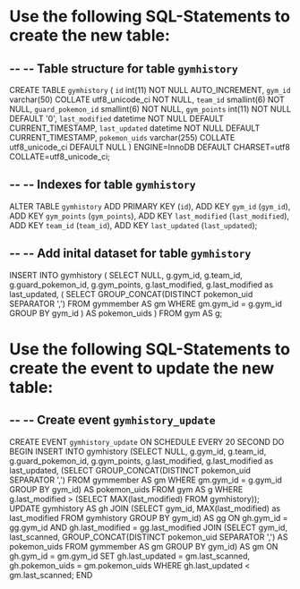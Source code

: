 Use the following SQL-Statements to create the new table:
=========================================================

--
-- Table structure for table `gymhistory`
--

CREATE TABLE `gymhistory` (
  `id` int(11) NOT NULL AUTO_INCREMENT,
  `gym_id` varchar(50) COLLATE utf8_unicode_ci NOT NULL,
  `team_id` smallint(6) NOT NULL,
  `guard_pokemon_id` smallint(6) NOT NULL,
  `gym_points` int(11) NOT NULL DEFAULT '0',
  `last_modified` datetime NOT NULL DEFAULT CURRENT_TIMESTAMP,
  `last_updated` datetime NOT NULL DEFAULT CURRENT_TIMESTAMP,
  `pokemon_uids` varchar(255) COLLATE utf8_unicode_ci DEFAULT NULL
) ENGINE=InnoDB DEFAULT CHARSET=utf8 COLLATE=utf8_unicode_ci;

--
-- Indexes for table `gymhistory`
--
ALTER TABLE `gymhistory`
  ADD PRIMARY KEY (`id`),
  ADD KEY `gym_id` (`gym_id`),
  ADD KEY `gym_points` (`gym_points`),
  ADD KEY `last_modified` (`last_modified`),
  ADD KEY `team_id` (`team_id`),
  ADD KEY `last_updated` (`last_updated`);

--
-- Add inital dataset for table `gymhistory`
--
INSERT INTO gymhistory
  (
    SELECT NULL, g.gym_id, g.team_id, g.guard_pokemon_id, g.gym_points, g.last_modified, g.last_modified as last_updated,
    (
      SELECT GROUP_CONCAT(DISTINCT pokemon_uid SEPARATOR ',')
      FROM gymmember AS gm
      WHERE gm.gym_id = g.gym_id GROUP BY gym_id
    ) AS pokemon_uids
  )
  FROM gym AS g;


Use the following SQL-Statements to create the event to update the new table:
=============================================================================

--
-- Create event `gymhistory_update`
--
CREATE EVENT `gymhistory_update`
ON SCHEDULE EVERY 20 SECOND
DO BEGIN
  INSERT INTO gymhistory (SELECT NULL, g.gym_id, g.team_id, g.guard_pokemon_id, g.gym_points, g.last_modified, g.last_modified as last_updated, (SELECT GROUP_CONCAT(DISTINCT pokemon_uid SEPARATOR ',') FROM gymmember AS gm WHERE gm.gym_id = g.gym_id GROUP BY gym_id) AS pokemon_uids FROM gym AS g WHERE g.last_modified > (SELECT MAX(last_modified) FROM gymhistory));
  UPDATE gymhistory AS gh
  JOIN (SELECT gym_id, MAX(last_modified) as last_modified FROM gymhistory GROUP BY gym_id)
  AS gg ON gh.gym_id = gg.gym_id AND gh.last_modified = gg.last_modified
  JOIN (SELECT gym_id, last_scanned, GROUP_CONCAT(DISTINCT pokemon_uid SEPARATOR ',') AS pokemon_uids FROM gymmember AS gm GROUP BY gym_id)
  AS gm ON gh.gym_id = gm.gym_id
  SET gh.last_updated = gm.last_scanned, gh.pokemon_uids = gm.pokemon_uids
  WHERE gh.last_updated < gm.last_scanned;
END